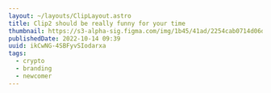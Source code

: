 ```yaml
---
layout: ~/layouts/ClipLayout.astro
title: Clip2 should be really funny for your time
thumbnail: https://s3-alpha-sig.figma.com/img/1b45/41ad/2254cab0714d06d379f3072df24a7b23?Expires=1667174400&Signature=aloLcXD~zgHXgS-BHCzeVjb00wCvKcrxKUfO-PWLQtFYSfgYoUAAW9ZuwyMBvI7mJchx9TmpzMCrtti54V-D3FKRwIx3xmQe18R9MlhB6LLyDNrhtelfXkTz9A-fzt1A~U1inRgMccHDHccLZjTfnCO2ts2N4GGECOxDAE8lkXVTypD3~I6X~Q1F494PMrh2vqT33-xDBauYONywTSAg-fh7T9Qa~YFQoFb0yeNoOeC7LJHq9VnlZQsVckraIZAOF3Dzdduc~1ciJse8uEz7Uv205Q7TGXBwkJ0VwurjMVyaPfzjHixrnoE4XvauMsTkaXZFz6DXxuu353QEgoWg7Q__&Key-Pair-Id=APKAINTVSUGEWH5XD5UA
publishedDate: 2022-10-14 09:39
uuid: ikCwNG-4SBFyvSIodarxa
tags:
  - crypto
  - branding
  - newcomer
---
```

